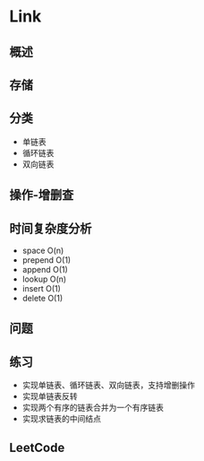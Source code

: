 # Link

## 概述

## 存储

## 分类
- 单链表
- 循环链表
- 双向链表
## 操作-增删查

## 时间复杂度分析

* space   O(n)
* prepend O(1)
* append  O(1)
* lookup  O(n)
* insert  O(1)
* delete  O(1)


## 问题

## 练习
* 实现单链表、循环链表、双向链表，支持增删操作
* 实现单链表反转
* 实现两个有序的链表合并为一个有序链表
* 实现求链表的中间结点
## LeetCode